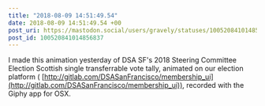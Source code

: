 ```yaml
---
title: "2018-08-09 14:51:49.54"
date: 2018-08-09 14:51:49.54 +00
post_uri: https://mastodon.social/users/gravely/statuses/100520841014856837
post_id: 100520841014856837
---
```

I made this animation yesterday of DSA SF's 2018 Steering Committee Election Scottish single transferrable vote tally, animated on our election platform ( [http://gitlab.com/DSASanFrancisco/membership_ui](http://gitlab.com/DSASanFrancisco/membership_ui)), recorded with the Giphy app for OSX.


